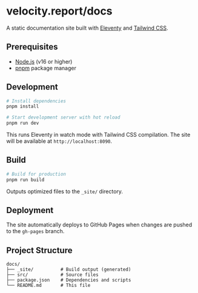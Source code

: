 # velocity.report/docs

A static documentation site built with [Eleventy](https://www.11ty.dev/) and [Tailwind CSS](https://tailwindcss.com/).

## Prerequisites

- [Node.js](https://nodejs.org/) (v16 or higher)
- [pnpm](https://pnpm.io/) package manager

## Development

```bash
# Install dependencies
pnpm install

# Start development server with hot reload
pnpm run dev
```

This runs Eleventy in watch mode with Tailwind CSS compilation. The site will be available at `http://localhost:8090`.

## Build

```bash
# Build for production
pnpm run build
```

Outputs optimized files to the `_site/` directory.

## Deployment

The site automatically deploys to GitHub Pages when changes are pushed to the `gh-pages` branch.

## Project Structure

```
docs/
├── _site/          # Build output (generated)
├── src/            # Source files
├── package.json    # Dependencies and scripts
└── README.md       # This file
```
